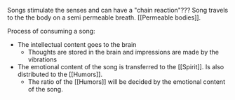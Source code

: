 Songs stimulate the senses and can have a "chain reaction"???
Song travels to the the body on a semi permeable breath. 
[[Permeable bodies]].

Process of consuming a song:

- The intellectual content goes to the brain
	- Thoughts are stored in the brain and impressions are made by the vibrations
- The emotional content of the song is transferred to the [[Spirit]]. Is also distributed to the [[Humors]].
	- The ratio of the [[Humors]] will be decided by the emotional content of the song. 

